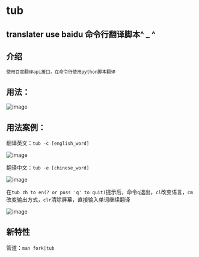 #               tub


## translater use baidu  命令行翻译脚本^ _ ^


## 介绍
    使用百度翻译api接口，在命令行使用python脚本翻译



## 用法：

![image](https://user-images.githubusercontent.com/82870401/208221224-a86d9002-22c2-4f7e-8d80-f11af4cddfcc.png)



## 用法案例：

翻译英文：` tub -c [english_word] `

![image](https://user-images.githubusercontent.com/82870401/208221043-6c607fc8-3ee3-4038-9e3b-dd6fe08b2e00.png)


翻译中文：` tub -e [chinese_word] `

![image](https://user-images.githubusercontent.com/82870401/208221065-1853e874-0285-4d31-bbe9-b2c4167ea47e.png)

在` tub zh to en(? or puss 'q' to quit) `提示后，命令` q `退出，` cl `改变语言，` cm `改变输出方式，` clr `清除屏幕，直接输入单词继续翻译


![image](https://user-images.githubusercontent.com/82870401/208221162-a3cde2a3-080e-4890-b501-9fa0064cd4bb.png)

## 新特性
管道：`man fork|tub`
    
